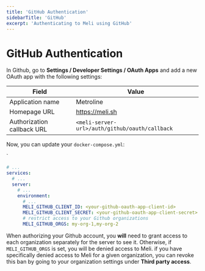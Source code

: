 ```yaml
---
title: 'GitHub Authentication'
sidebarTitle: 'GitHub'
excerpt: 'Authenticating to Meli using GitHub'
---
```


# GitHub Authentication

In Github, go to **Settings / Developer Settings / OAuth Apps** and add a new OAuth app with the following settings:

| Field | Value |
| ---- | ---- |
| Application name   | Metroline | 
| Homepage URL   | https://meli.sh | 
| Authorization callback URL | `<meli-server-url>/auth/github/oauth/callback` |

Now, you can update your `docker-compose.yml`:

<div class="code-group">`

```yaml
# ...
services:
  # ...
  server:
    # ...
    environment:
      # ...
      MELI_GITHUB_CLIENT_ID: <your-github-oauth-app-client-id>
      MELI_GITHUB_CLIENT_SECRET: <your-github-oauth-app-client-secret>
      # restrict access to your Github organizations
      MELI_GITHUB_ORGS: my-org-1,my-org-2
```

</div>

<div class="blockquote" data-props='{ "mod": "warning" }'>

When authorizing your Github account, you **will** need to grant access to each organization separately for the server to see it. Otherwise, if `MELI_GITHUB_ORGS` is set, you will be denied access to Meli. if you have specifically denied access to Meli for a given organization, you can revoke this ban by going to your organization settings under **Third party access**.

</div> 

